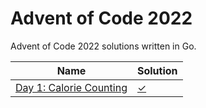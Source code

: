 # Advent of Code 2022

Advent of Code 2022 solutions written in Go. 

|Name                                                                       |Solution                  |
|---------------------------------------------------------------------------|--------------------------|
|[Day 1: Calorie Counting](https://adventofcode.com/2022/day/1)             |[✓](day1/main.go)         |
